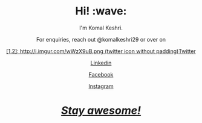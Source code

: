<h1 align='center'> Hi! :wave:</h1>
<p align='center'>
I'm Komal Keshri.
</p>
<p align='center'>For enquiries, reach out @komalkeshri29 or over on</p>
 <p align='center'><a href="https://twitter.com/komalkeshri29">[1.2]: http://i.imgur.com/wWzX9uB.png (twitter icon without padding)Twitter</p>
<p align='center'><a href="https://www.linkedin.com/in/komalkeshri29/">Linkedin</p>
<p align='center'><a href="https://www.facebook.com/komalkeshri29">Facebook</p>
 <p align='center'><a href="https://www.instagram.com/komalkeshri29/">Instagram</p>


<h1 align='center'><i>Stay awesome!</i></h1>
<!---
komalkeshri29/komalkeshri29 is a ✨ special ✨ repository because its `README.md` (this file) appears on your GitHub profile.
You can click the Preview link to take a look at your changes.
--->
